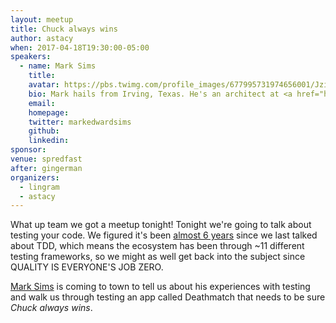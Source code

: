 ```yaml
---
layout: meetup
title: Chuck always wins
author: astacy
when: 2017-04-18T19:30:00-05:00
speakers:
  - name: Mark Sims
    title:
    avatar: https://pbs.twimg.com/profile_images/677995731974656001/Jzi_AbRc.jpg
    bio: Mark hails from Irving, Texas. He's an architect at <a href="https://twitter.com/projekt202">@projekt202</a>, and when he's not judiciously driving for a high level of quality in his JavaScript based applications, you might find him dad'ing, playing guitar, or woodworking.
    email:
    homepage:
    twitter: markedwardsims
    github:
    linkedin:
sponsor:
venue: spredfast
after: gingerman
organizers:
  - lingram
  - astacy
---
```


What up team we got a meetup tonight! Tonight we're going to talk about testing your code. We figured it's been [almost 6 years](/june-meetup-details-announced/) since we last talked about TDD, which means the ecosystem has been through ~11 different testing frameworks, so we might as well get back into the subject since QUALITY IS EVERYONE'S JOB ZERO.

[Mark Sims](https://twitter.com/markedwardsims) is coming to town to tell us about his experiences with testing and walk us through testing an app called Deathmatch that needs to be sure _Chuck always wins_.
